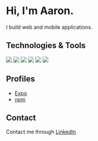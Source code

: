 # Hi, I'm Aaron.
I build web and mobile applications.

## Technologies & Tools

![](https://img.shields.io/badge/Code-TypeScript-informational?style=flat&logo=typescript&logoColor=white&color=brightgreen) ![](https://img.shields.io/badge/Code-JavaScript-informational?style=flat&logo=javascript&logoColor=white&color=brightgreen)    ![](https://img.shields.io/badge/Code-Java-informational?style=flat&logo=java&logoColor=white&color=brightgreen) ![](https://img.shields.io/badge/Code-React-informational?style=flat&logo=react&logoColor=white&color=brightgreen)  ![](https://img.shields.io/badge/Code-Android-informational?style=flat&logo=android&logoColor=white&color=brightgreen) ![](https://img.shields.io/badge/Code-React_Native-informational?style=flat&logo=react&logoColor=white&color=brightgreen) 

## Profiles
- [Expo](https://expo.io/@aaronchan)
- [npm](https://www.npmjs.com/~achan42)

## Contact
Contact me through [LinkedIn](https://www.linkedin.com/in/aaronwlchan/)

<!-- Resources -->
<!-- Icons: https://simpleicons.org/ -->
<!-- Shields: https://shields.io/ && https://pufler.dev/git-badges/-->
